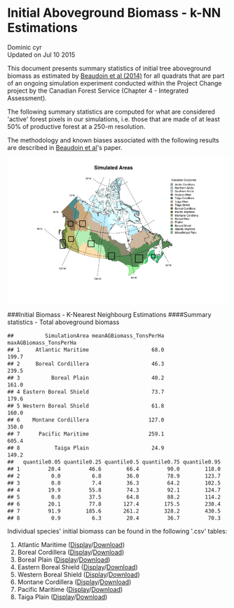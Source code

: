 # Initial Aboveground Biomass - k-NN Estimations
Dominic cyr  
Updated on Jul 10 2015

This document presents summary statistics of initial tree aboveground biomass as estimated by [Beaudoin et al (2014)][1] for all quadrats that are part of an ongoing simulation experiment conducted within the Project Change project by the Canadian Forest Service (Chapter 4 - Integrated Assessment).

The following summary statistics are computed for what are considered 'active' forest pixels in our simulations, i.e. those that are made of at least 50% of productive forest at a 250-m resolution.

The methodology and known biases associated with the following results are described in [Beaudoin et al][1]'s paper.






















<img src="README_files/figure-html/mapPlot-1.png" title="" alt="" style="display: block; margin: auto auto auto 0;" />


###Initial Biomass - K-Nearest Neighbourg Estimations
####Summary statistics - Total aboveground biomass


```
##          SimulationArea meanAGBiomass_TonsPerHa maxAGBiomass_TonsPerHa
## 1     Atlantic Maritime                    68.0                  199.7
## 2     Boreal Cordillera                    46.3                  239.5
## 3          Boreal Plain                    40.2                  161.0
## 4 Eastern Boreal Shield                    73.7                  179.6
## 5 Western Boreal Shield                    61.8                  160.0
## 6    Montane Cordillera                   127.0                  350.0
## 7      Pacific Maritime                   259.1                  605.4
## 8           Taiga Plain                    24.9                  149.2
##   quantile0.05 quantile0.25 quantile0.5 quantile0.75 quantile0.95
## 1         20.4         46.6        66.4         90.0        118.0
## 2          0.0          6.8        36.0         78.9        123.7
## 3          0.0          7.4        36.3         64.2        102.5
## 4         19.9         55.8        74.3         92.1        124.7
## 5          0.0         37.5        64.8         88.2        114.2
## 6         20.1         77.8       127.4        175.5        230.4
## 7         91.9        185.6       261.2        328.2        430.5
## 8          0.9          6.3        20.4         36.7         70.3
```

Individual species' initial biomass can be found in the following '.csv' tables:

1. Atlantic Maritime ([Display][2]/[Download][3])
2. Boreal Cordillera ([Display][4]/[Download][5])
3. Boreal Plain ([Display][6]/[Download][7])
4. Eastern Boreal Shield ([Display][8]/[Download][9])
5. Western Boreal Shield ([Display][10]/[Download][11])
6. Montane Cordillera ([Display][12]/[Download][13])
7. Pacific Maritime ([Display][14]/[Download][15])
8. Taiga Plain ([Display][16]/[Download][17])


[1]: http://www.nrcresearchpress.com/doi/abs/10.1139/cjfr-2013-0401
[2]: https://github.com/dcyr/InitialBiomass/blob/master/summaryStats/initBiomassSummaryStats_AM.csv
[4]: https://github.com/dcyr/InitialBiomass/blob/master/summaryStats/initBiomassSummaryStats_BC.csv
[6]: https://github.com/dcyr/InitialBiomass/blob/master/summaryStats/initBiomassSummaryStats_BP.csv
[8]: https://github.com/dcyr/InitialBiomass/blob/master/summaryStats/initBiomassSummaryStats_BSE.csv
[10]: https://github.com/dcyr/InitialBiomass/blob/master/summaryStats/initBiomassSummaryStats_BSW.csv
[12]: https://github.com/dcyr/InitialBiomass/blob/master/summaryStats/initBiomassSummaryStats_MC.csv
[14]: https://github.com/dcyr/InitialBiomass/blob/master/summaryStats/initBiomassSummaryStats_PM.csv
[16]: https://github.com/dcyr/InitialBiomass/blob/master/summaryStats/initBiomassSummaryStats_TP.csv
[3]: https://raw.githubusercontent.com/dcyr/InitialBiomass/master/summaryStats/initBiomassSummaryStats_AM.csv
[5]: https://raw.githubusercontent.com/dcyr/InitialBiomass/master/summaryStats/initBiomassSummaryStats_BC.csv
[7]: https://raw.githubusercontent.com/dcyr/InitialBiomass/master/summaryStats/initBiomassSummaryStats_BP.csv
[9]: https://raw.githubusercontent.com/dcyr/InitialBiomass/master/summaryStats/initBiomassSummaryStats_BSE.csv
[11]: https://raw.githubusercontent.com/dcyr/InitialBiomass/master/summaryStats/initBiomassSummaryStats_BSW.csv
[13]: https://raw.githubusercontent.com/dcyr/InitialBiomass/master/summaryStats/initBiomassSummaryStats_MC.csv
[15]: https://raw.githubusercontent.com/dcyr/InitialBiomass/master/summaryStats/initBiomassSummaryStats_PM.csv
[17]: https://raw.githubusercontent.com/dcyr/InitialBiomass/master/summaryStats/initBiomassSummaryStats_TP.csv

